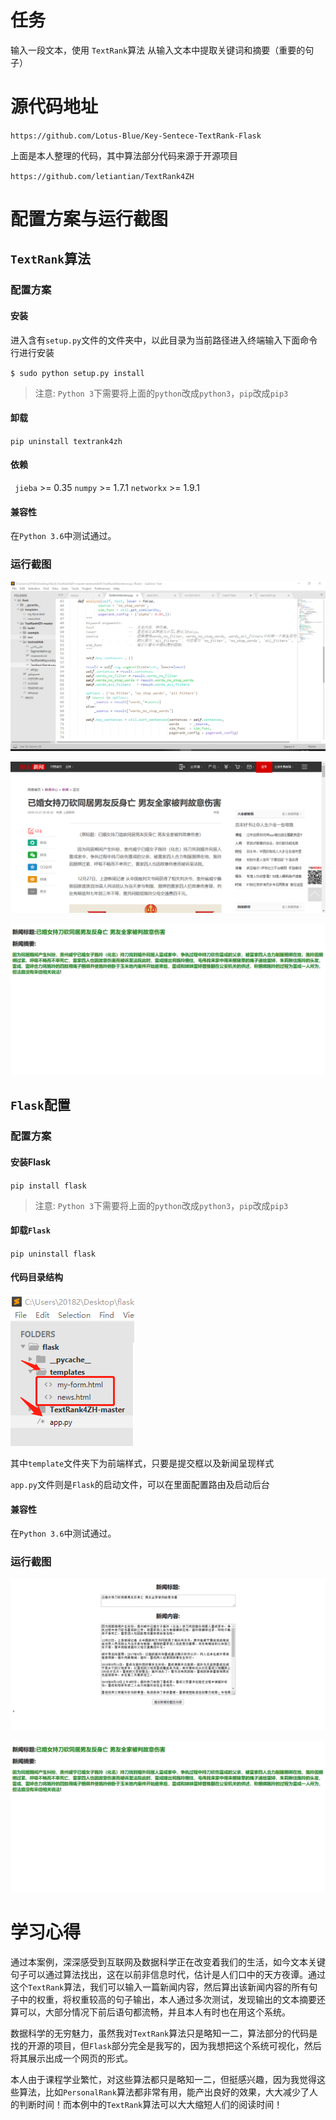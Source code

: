 # 任务

 输入一段文本，使用 `TextRank`算法 从输入文本中提取关键词和摘要（重要的句子）



# 源代码地址

` https://github.com/Lotus-Blue/Key-Sentece-TextRank-Flask `

上面是本人整理的代码，其中算法部分代码来源于开源项目

` https://github.com/letiantian/TextRank4ZH `



# 配置方案与运行截图

## `TextRank`算法

### 配置方案

#### 安装

进入含有`setup.py`文件的文件夹中，以此目录为当前路径进入终端输入下面命令行进行安装

`$ sudo python setup.py install`

> 注意: `Python 3`下需要将上面的`python`改成`python3`，`pip`改成`pip3` 

#### 卸载

`pip uninstall textrank4zh`

#### 依赖

` jieba` >= 0.35
`numpy` >= 1.7.1
`networkx` >= 1.9.1 

#### 兼容性

 在`Python 3.6`中测试通过。 

 

### 运行截图

![image-20191227224958562](ScreenShot/1.png)

![image-20191227224958562](ScreenShot\2.png)

![image-20191227224958562](ScreenShot\3.png)

## `Flask`配置

### 配置方案

#### 安装Flask

`pip install flask`

> 注意: `Python 3`下需要将上面的`python`改成`python3`，`pip`改成`pip3` 

#### 卸载`Flask`

`pip uninstall flask`

#### 代码目录结构

![image-20191227224958562](ScreenShot\4.png)

其中`template`文件夹下为前端样式，只要是提交框以及新闻呈现样式

`app.py`文件则是`Flask`的启动文件，可以在里面配置路由及启动后台



#### 兼容性

 在`Python 3.6`中测试通过。 



### 运行截图

![image-20191227224958562](ScreenShot\5.png)

![image-20191227224958562](ScreenShot\3.png)

# 学习心得

​	通过本案例，深深感受到互联网及数据科学正在改变着我们的生活，如今文本关键句子可以通过算法找出，这在以前非信息时代，估计是人们口中的天方夜谭。通过这个`TextRank`算法，我们可以输入一篇新闻内容，然后算出该新闻内容的所有句子中的权重，将权重较高的句子输出，本人通过多次测试，发现输出的文本摘要还算可以，大部分情况下前后语句都流畅，并且本人有时也在用这个系统。

​	数据科学的无穷魅力，虽然我对`TextRank`算法只是略知一二，算法部分的代码是找的开源的项目，但`Flask`部分完全是我写的，因为我想把这个系统可视化，然后将其展示出成一个网页的形式。

​	本人由于课程学业繁忙，对这些算法都只是略知一二，但挺感兴趣，因为我觉得这些算法，比如`PersonalRank`算法都非常有用，能产出良好的效果，大大减少了人的判断时间！而本例中的`TextRank`算法可以大大缩短人们的阅读时间！
